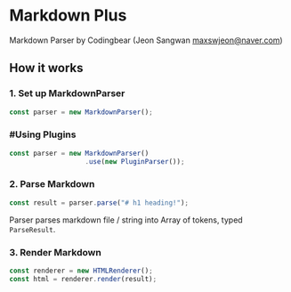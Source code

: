 # Markdown Plus
Markdown Parser by Codingbear (Jeon Sangwan <maxswjeon@naver.com>)

## How it works
### 1. Set up MarkdownParser
```typescript
const parser = new MarkdownParser();
```

### #Using Plugins
```typescript
const parser = new MarkdownParser()
                   .use(new PluginParser());
```

### 2. Parse Markdown
```typescript
const result = parser.parse("# h1 heading!");
```
Parser parses markdown file / string into Array of tokens, typed `ParseResult`.

### 3. Render Markdown
```typescript
const renderer = new HTMLRenderer();
const html = renderer.render(result);
```

